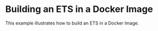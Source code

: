 # Building an ETS in a Docker Image

This example illustrates how to build an ETS in a Docker Image.
